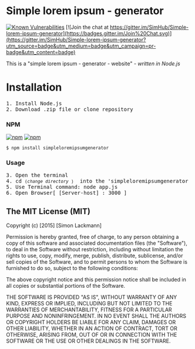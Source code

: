 # Simple lorem ipsum - generator
[![Known Vulnerabilities](https://snyk.io/test/github/SimHub/Simple-lorem-ipsum-generator/badge.svg?targetFile=package.json)](https://snyk.io/test/github/SimHub/Simple-lorem-ipsum-generator?targetFile=package.json) [![Join the chat at https://gitter.im/SimHub/Simple-lorem-ipsum-generator](https://badges.gitter.im/Join%20Chat.svg)](https://gitter.im/SimHub/Simple-lorem-ipsum-generator?utm_source=badge&utm_medium=badge&utm_campaign=pr-badge&utm_content=badge)

This is a "simple lorem ipsum - generator - website" - <em>written in Node.js</em>

# Installation
<pre>1. Install Node.js  
2. Download .zip file or clone repository  
</pre>  
        
### NPM  
[![npm](https://img.shields.io/npm/v/simpleloremipsumgenerator.svg?style=flat-square)](https://www.npmjs.com/package/simpleloremipsumgenerator)  [![npm](https://img.shields.io/npm/dt/simpleloremipsumgenerator.svg?style=flat-square)](https://www.npmjs.com/package/simpleloremipsumgenerator)   

    $ npm install simpleloremipsumgenerator

### Usage
<pre>3. Open the terminal
4. cd <small>(<em>change directory</em> )</small>  into the 'simpleloremipsumgenerator folder
5. Use Terminal command: node app.js
6. Open Browser[ [Server-host] : 3000 ]  
</pre>  

## The MIT License (MIT)
 
 Copyright (c) [2015] [Simon Lackmann]
 
 Permission is hereby granted, free of charge, to any person obtaining a copy
 of this software and associated documentation files (the "Software"), to deal
 in the Software without restriction, including without limitation the rights
 to use, copy, modify, merge, publish, distribute, sublicense, and/or sell
 copies of the Software, and to permit persons to whom the Software is
 furnished to do so, subject to the following conditions:
 
 The above copyright notice and this permission notice shall be included in all
 copies or substantial portions of the Software.
 
 THE SOFTWARE IS PROVIDED "AS IS", WITHOUT WARRANTY OF ANY KIND, EXPRESS OR
 IMPLIED, INCLUDING BUT NOT LIMITED TO THE WARRANTIES OF MERCHANTABILITY,
 FITNESS FOR A PARTICULAR PURPOSE AND NONINFRINGEMENT. IN NO EVENT SHALL THE
 AUTHORS OR COPYRIGHT HOLDERS BE LIABLE FOR ANY CLAIM, DAMAGES OR OTHER
 LIABILITY, WHETHER IN AN ACTION OF CONTRACT, TORT OR OTHERWISE, ARISING FROM,
 OUT OF OR IN CONNECTION WITH THE SOFTWARE OR THE USE OR OTHER DEALINGS IN THE
 SOFTWARE.

